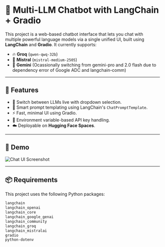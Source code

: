 # 🧠 Multi-LLM Chatbot with LangChain + Gradio

This project is a web-based chatbot interface that lets you chat with multiple powerful language models via a single unified UI, built using **LangChain** and **Gradio**. It currently supports:

- 🔥 **Groq** (`qwen-qwq-32b`)
- 🧊 **Mistral** (`mistral-medium-2505`)
- 🌟 **Gemini** (Ocassionally switching from gemini-pro and 2.0 flash due to dependency error of Google ADC and langchain-comm)

---

## 🚀 Features

- 💬 Switch between LLMs live with dropdown selection.
- 🧠 Smart prompt templating using LangChain's `ChatPromptTemplate`.
- ⚡ Fast, minimal UI using Gradio.
- 🔐 Environment variable-based API key handling.
- ☁️ Deployable on **Hugging Face Spaces**.

---

## 📸 Demo

![Chat UI Screenshot](demo.png) <!-- You can upload a screenshot and rename it to demo.png -->

---

## 📦 Requirements

This project uses the following Python packages:

```bash
langchain
langchain_openai
langchain_core
langchain_google_genai
langchain_community
langchain_groq
langchain_mistralai
gradio
python-dotenv
